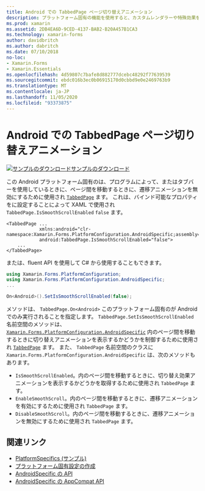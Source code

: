 ```yaml
---
title: Android での TabbedPage ページ切り替えアニメーション
description: プラットフォーム固有の機能を使用すると、カスタムレンダラーや特殊効果を実装することなく、特定のプラットフォームでのみ使用できる機能を使用できます。 この記事では、TabbedPage 内のページ間を移動するときに、切り替え効果のアニメーションを無効にする Android プラットフォーム固有のを使用する方法について説明します。
ms.prod: xamarin
ms.assetid: 2DB4EA6D-9CED-4137-BAB2-B20A457B1CA3
ms.technology: xamarin-forms
author: davidbritch
ms.author: dabritch
ms.date: 07/10/2018
no-loc:
- Xamarin.Forms
- Xamarin.Essentials
ms.openlocfilehash: 4d59807c7bafe8d882777dcebc48292f77639539
ms.sourcegitcommit: ebdc016b3ec0b06915170d0cbbd9e0e2469763b9
ms.translationtype: MT
ms.contentlocale: ja-JP
ms.lasthandoff: 11/05/2020
ms.locfileid: "93373875"
---
```

# <a name="tabbedpage-page-transition-animations-on-android"></a>Android での TabbedPage ページ切り替えアニメーション

[![サンプルのダウンロード](~/media/shared/download.png)サンプルのダウンロード](/samples/xamarin/xamarin-forms-samples/userinterface-platformspecifics)

この Android プラットフォーム固有のは、プログラムによって、またはタブバーを使用しているときに、ページ間を移動するときに、遷移アニメーションを無効にするために使用され [`TabbedPage`](xref:Xamarin.Forms.TabbedPage) ます。 これは、バインド可能なプロパティをに設定することによって XAML で使用され `TabbedPage.IsSmoothScrollEnabled` `false` ます。

```xaml
<TabbedPage ...
            xmlns:android="clr-namespace:Xamarin.Forms.PlatformConfiguration.AndroidSpecific;assembly=Xamarin.Forms.Core"
            android:TabbedPage.IsSmoothScrollEnabled="false">
    ...
</TabbedPage>
```

または、fluent API を使用して C# から使用することもできます。

```csharp
using Xamarin.Forms.PlatformConfiguration;
using Xamarin.Forms.PlatformConfiguration.AndroidSpecific;
...

On<Android>().SetIsSmoothScrollEnabled(false);
```

メソッドは、 `TabbedPage.On<Android>` このプラットフォーム固有のが Android でのみ実行されることを指定します。 `TabbedPage.SetIsSmoothScrollEnabled`名前空間のメソッドは、 [`Xamarin.Forms.PlatformConfiguration.AndroidSpecific`](xref:Xamarin.Forms.PlatformConfiguration.AndroidSpecific) 内のページ間を移動するときに切り替えアニメーションを表示するかどうかを制御するために使用され [`TabbedPage`](xref:Xamarin.Forms.TabbedPage) ます。 また、 `TabbedPage` 名前空間のクラスに `Xamarin.Forms.PlatformConfiguration.AndroidSpecific` は、次のメソッドもあります。

- `IsSmoothScrollEnabled`。内のページ間を移動するときに、切り替え効果アニメーションを表示するかどうかを取得するために使用され `TabbedPage` ます。
- `EnableSmoothScroll`。内のページ間を移動するときに、遷移アニメーションを有効にするために使用され `TabbedPage` ます。
- `DisableSmoothScroll`。内のページ間を移動するときに、遷移アニメーションを無効にするために使用され `TabbedPage` ます。

## <a name="related-links"></a>関連リンク

- [PlatformSpecifics (サンプル)](/samples/xamarin/xamarin-forms-samples/userinterface-platformspecifics)
- [プラットフォーム固有設定の作成](~/xamarin-forms/platform/platform-specifics/index.md#creating-platform-specifics)
- [AndroidSpecific の API](xref:Xamarin.Forms.PlatformConfiguration.AndroidSpecific)
- [AndroidSpecific の AppCompat API](xref:Xamarin.Forms.PlatformConfiguration.AndroidSpecific.AppCompat)